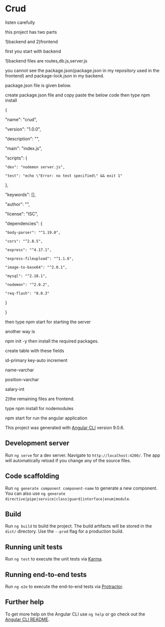 # Crud
listen carefully

this project has two parts

1)backend and 2)frontend

first you start with backend 

1)backend files are routes,db.js,server.js

you cannot see the package.json(package.json in my repository used in the frontend) and package-lock.json in my backend.

package.json file is given below.

create package.json file and copy paste the below code then type npm install

{

  "name": "crud",
  
  "version": "1.0.0",
  
  "description": "",
  
  "main": "index.js",
  
  "scripts": {
  
    "dev": "nodemon server.js",
    
    "test": "echo \"Error: no test specified\" && exit 1"
    
  },
  
  "keywords": [],
  
  "author": "",
  
  "license": "ISC",
  
  "dependencies": {
  
    "body-parser": "^1.19.0",
    
    "cors": "^2.8.5",
    
    "express": "^4.17.1",
    
    "express-fileupload": "^1.1.6",
    
    "image-to-base64": "^2.0.1",
    
    "mysql": "^2.18.1",
    
    "nodemon": "^2.0.2",
    
    "req-flash": "0.0.3"
    
  }
  
}

then type npm start for starting the server

another way is 

npm init -y then install the required packages.

create table with these fields

id-primary key-auto increment

name-varchar

position-varchar

salary-int



2)the remaining files are frontend.

type npm install for nodemodules

npm start for run the angular application



This project was generated with [Angular CLI](https://github.com/angular/angular-cli) version 9.0.6.

## Development server

Run `ng serve` for a dev server. Navigate to `http://localhost:4200/`. The app will automatically reload if you change any of the source files.

## Code scaffolding

Run `ng generate component component-name` to generate a new component. You can also use `ng generate directive|pipe|service|class|guard|interface|enum|module`.

## Build

Run `ng build` to build the project. The build artifacts will be stored in the `dist/` directory. Use the `--prod` flag for a production build.

## Running unit tests

Run `ng test` to execute the unit tests via [Karma](https://karma-runner.github.io).

## Running end-to-end tests

Run `ng e2e` to execute the end-to-end tests via [Protractor](http://www.protractortest.org/).

## Further help

To get more help on the Angular CLI use `ng help` or go check out the [Angular CLI README](https://github.com/angular/angular-cli/blob/master/README.md).
